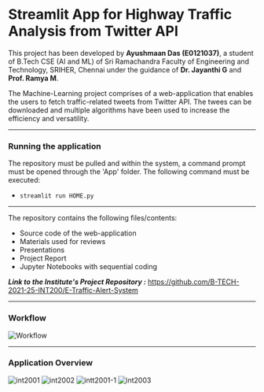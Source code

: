# Streamlit App for Highway Traffic Analysis from Twitter API

This project has been developed by **Ayushmaan Das (E0121037)**, a student of B.Tech CSE (AI and ML) of Sri Ramachandra Faculty of Engineering and Technology, SRIHER, Chennai under the guidance of **Dr. Jayanthi G** and **Prof. Ramya M**.

The Machine-Learning project comprises of a web-application that enables the users to fetch traffic-related tweets from Twitter API. The twees can be downloaded and multiple algorithms have been used to increase the efficiency and versatility.

<hr>

### Running the application
The repository must be pulled and within the system, a command prompt must be opened through the 'App' folder. The following command must be executed:
- ```streamlit run HOME.py```

<hr>

The repository contains the following files/contents:
- Source code of the web-application
- Materials used for reviews
- Presentations
- Project Report
- Jupyter Notebooks with sequential coding

***Link to the Institute's Project Repository :***
https://github.com/B-TECH-2021-25-INT200/E-Traffic-Alert-System

<hr>

### Workflow

![Workflow](https://github.com/ayushmaanFCB/Streamlit-App-for-Highway-Traffic-Analysis-from-Twitter-API/assets/92968225/95ac8134-f7b4-4f75-8918-e749061c9864)

<hr>

### Application Overview

![int2001](https://github.com/ayushmaanFCB/Streamlit-App-for-Highway-Traffic-Analysis-from-Twitter-API/assets/92968225/20f14fea-006c-498f-81cb-46acb05c35da)
![int2002](https://github.com/ayushmaanFCB/Streamlit-App-for-Highway-Traffic-Analysis-from-Twitter-API/assets/92968225/c26a28e9-3e82-4eda-a810-ec50e85cada0)
![intt2001-1](https://github.com/ayushmaanFCB/Streamlit-App-for-Highway-Traffic-Analysis-from-Twitter-API/assets/92968225/717a1cdf-d8db-4e7f-9ec2-c11d3703ef8c)
![int2003](https://github.com/ayushmaanFCB/Streamlit-App-for-Highway-Traffic-Analysis-from-Twitter-API/assets/92968225/e95e719e-e458-4506-ad5b-ff8e4c420187)




